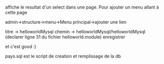 affiche le resultat d'un select dans une page. Pour ajouter un menu allant à cette page

admin->structure->menu->Menu principal->ajouter une lien

titre -> helloworldMysql
chemin -> helloworldMysql/helloworldMysql (declarer ligne 31 du fichier helloworld.module)
enregistrer

et c'est good :)

pays.sql est le script de creation et remplissage de la db
